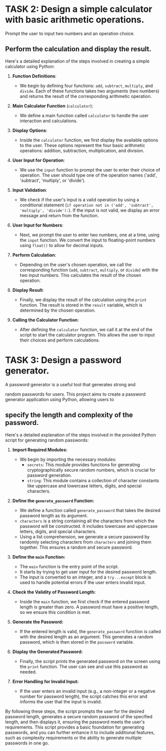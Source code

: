 # TASK 2: Design a simple calculator with basic arithmetic operations.
Prompt the user to input two numbers and an operation choice.

Perform the calculation and display the result.
--------------------------------------------------------------------------------------


 Here's a detailed explanation of the steps involved in creating a simple calculator using Python:

1. **Function Definitions**:
    - We begin by defining four functions: `add`, `subtract`, `multiply`, and `divide`. Each of these functions takes two arguments (two numbers) and returns the result of the corresponding arithmetic operation.

2. **Main Calculator Function** (`calculator`):
    - We define a main function called `calculator` to handle the user interaction and calculations.

3. **Display Options**:
    - Inside the `calculator` function, we first display the available options to the user. These options represent the four basic arithmetic operations: addition, subtraction, multiplication, and division.

4. **User Input for Operation**:
    - We use the `input` function to prompt the user to enter their choice of operation. The user should type one of the operation names ('add', 'subtract', 'multiply', or 'divide').

5. **Input Validation**:
    - We check if the user's input is a valid operation by using a conditional statement (`if operation not in ('add', 'subtract', 'multiply', 'divide'):`). If the input is not valid, we display an error message and return from the function.

6. **User Input for Numbers**:
    - Next, we prompt the user to enter two numbers, one at a time, using the `input` function. We convert the input to floating-point numbers using `float()` to allow for decimal inputs.

7. **Perform Calculation**:
    - Depending on the user's chosen operation, we call the corresponding function (`add`, `subtract`, `multiply`, or `divide`) with the two input numbers. This calculates the result of the chosen operation.

8. **Display Result**:
    - Finally, we display the result of the calculation using the `print` function. The result is stored in the `result` variable, which is determined by the chosen operation.

9. **Calling the Calculator Function**:
    - After defining the `calculator` function, we call it at the end of the script to start the calculator program. This allows the user to input their choices and perform calculations.
  
  

# TASK 3: Design a password generator.
A password generator is a useful tool that generates strong and

random passwords for users. This project aims to create a
password generator application using Python, allowing users to

specify the length and complexity of the password.
--------------------------------------------------------------------------------------



 Here's a detailed explanation of the steps involved in the provided Python script for generating random passwords:

1. **Import Required Modules:**
   - We begin by importing the necessary modules:
     - `secrets`: This module provides functions for generating cryptographically secure random numbers, which is crucial for password generation.
     - `string`: This module contains a collection of character constants like uppercase and lowercase letters, digits, and special characters.

2. **Define the `generate_password` Function:**
   - We define a function called `generate_password` that takes the desired password length as its argument.
   - `characters` is a string containing all the characters from which the password will be constructed. It includes lowercase and uppercase letters, digits, and special characters.
   - Using a list comprehension, we generate a secure password by randomly selecting characters from `characters` and joining them together. This ensures a random and secure password.

3. **Define the `main` Function:**
   - The `main` function is the entry point of the script.
   - It starts by trying to get user input for the desired password length.
   - The input is converted to an integer, and a `try...except` block is used to handle potential errors if the user enters invalid input.

4. **Check the Validity of Password Length:**
   - Inside the `main` function, we first check if the entered password length is greater than zero. A password must have a positive length, so we ensure this condition is met.

5. **Generate the Password:**
   - If the entered length is valid, the `generate_password` function is called with the desired length as an argument. This generates a random password, which is then stored in the `password` variable.

6. **Display the Generated Password:**
   - Finally, the script prints the generated password on the screen using the `print` function. The user can see and use this password as needed.

7. **Error Handling for Invalid Input:**
   - If the user enters an invalid input (e.g., a non-integer or a negative number for password length), the script catches this error and informs the user that the input is invalid.

By following these steps, the script prompts the user for the desired password length, generates a secure random password of the specified length, and then displays it, ensuring the password meets the user's requirements. This script provides a basic foundation for generating passwords, and you can further enhance it to include additional features, such as complexity requirements or the ability to generate multiple passwords in one go.


